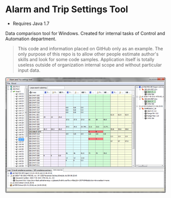 Alarm and Trip Settings Tool
============================

* Requires Java 1.7

Data comparison tool for Windows. Created for internal tasks of Control and Automation department.

> This code and information placed on GitHub only as an example. The only purpose of this repo is to allow other people estimate author's skills and look for some code samples. Application itself is totally useless outside of organization internal scope and without particular input data.

![GitHub Logo](src/main/doc/presentation/images/full_window_with_sources_tab.png?raw=true)